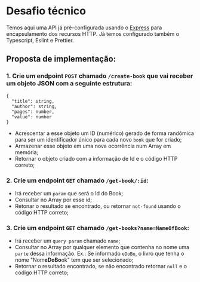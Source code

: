 # Desafio técnico

Temos aqui uma API já pré-configurada usando o [Express](https://expressjs.com/pt-br/) para encapsulamento dos recursos HTTP.
Já temos configurado também o Typescript, Eslint e Prettier.

## Proposta de implementação:

### 1. Crie um endpoint `POST` chamado `/create-book` que vai receber um objeto JSON com a seguinte estrutura:

```
{
  "title": string,
  "author": string,
  "pages": number,
  "value": number
}
```

- Acrescentar a esse objeto um ID (numérico) gerado de forma randômica para ser um identificador único para cada novo `book` que for criado;
- Armazenar esse objeto em uma nova ocorrência num Array em memória;
- Retornar o objeto criado com a informação de Id e o código HTTP correto;

### 2. Crie um endpoint `GET` chamado `/get-book/:id`:

- Irá receber um `param` que será o Id do Book;
- Consultar no Array por esse id;
- Retonar o resultado se encontrado, ou retornar `not-found` usando o código HTTP correto;

### 3. Crie um endpoint `GET` chamado `/get-books?name=NameOfBook`:

- Irá receber um `query param` chamado `name`;
- Consultar no Array por qualquer elemento que contenha no nome uma `parte` dessa informação. Ex.: Se informado `eDoBo`, o livro que tenha o nome "Nom<b>eDoBo</b>ok" tem que ser selecionado;
- Retornar o resultado encontrado, se não encontrado retornar `null` e o código HTTP correto;
